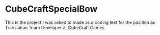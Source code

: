 # CubeCraftSpecialBow

This is the project I was asked to made as a coding test for the position as Translation Team Developer at CubeCraft Games.
